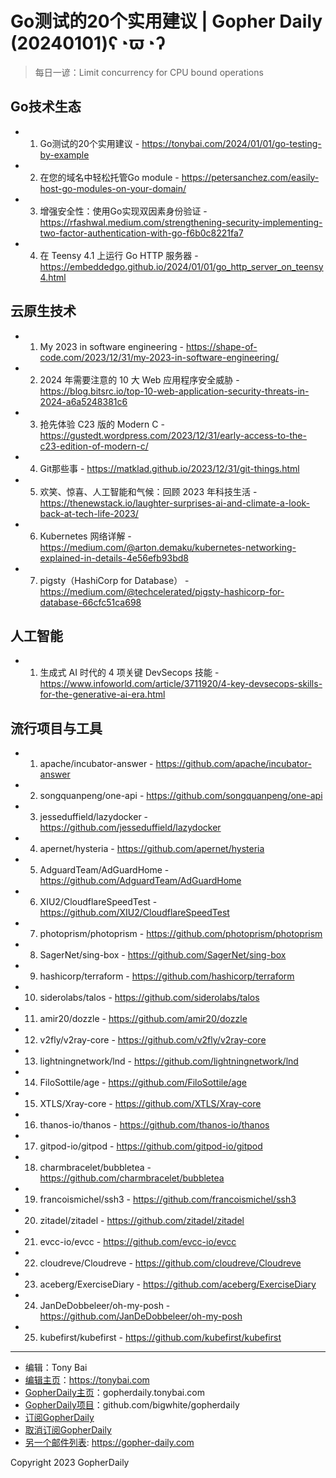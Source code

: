# Go测试的20个实用建议 | Gopher Daily (20240101)ʕ◔ϖ◔ʔ

>每日一谚：Limit concurrency for CPU bound operations

## Go技术生态


- 1. Go测试的20个实用建议 - https://tonybai.com/2024/01/01/go-testing-by-example

- 2. 在您的域名中轻松托管Go module - https://petersanchez.com/easily-host-go-modules-on-your-domain/

- 3. 增强安全性：使用Go实现双因素身份验证 - https://rfashwal.medium.com/strengthening-security-implementing-two-factor-authentication-with-go-f6b0c8221fa7

- 4. 在 Teensy 4.1 上运行 Go HTTP 服务器 - https://embeddedgo.github.io/2024/01/01/go_http_server_on_teensy4.html


## 云原生技术


- 1. My 2023 in software engineering - https://shape-of-code.com/2023/12/31/my-2023-in-software-engineering/

- 2. 2024 年需要注意的 10 大 Web 应用程序安全威胁 - https://blog.bitsrc.io/top-10-web-application-security-threats-in-2024-a6a5248381c6

- 3. 抢先体验 C23 版的 Modern C - https://gustedt.wordpress.com/2023/12/31/early-access-to-the-c23-edition-of-modern-c/

- 4. Git那些事 - https://matklad.github.io/2023/12/31/git-things.html

- 5. 欢笑、惊喜、人工智能和气候：回顾 2023 年科技生活 - https://thenewstack.io/laughter-surprises-ai-and-climate-a-look-back-at-tech-life-2023/

- 6. Kubernetes 网络详解 - https://medium.com/@arton.demaku/kubernetes-networking-explained-in-details-4e56efb93bd8

- 7. pigsty（HashiCorp for Database） - https://medium.com/@techcelerated/pigsty-hashicorp-for-database-66cfc51ca698


## 人工智能


- 1. 生成式 AI 时代的 4 项关键 DevSecops 技能 - https://www.infoworld.com/article/3711920/4-key-devsecops-skills-for-the-generative-ai-era.html


## 流行项目与工具


- 1. apache/incubator-answer - https://github.com/apache/incubator-answer

- 2. songquanpeng/one-api - https://github.com/songquanpeng/one-api

- 3. jesseduffield/lazydocker - https://github.com/jesseduffield/lazydocker

- 4. apernet/hysteria - https://github.com/apernet/hysteria

- 5. AdguardTeam/AdGuardHome - https://github.com/AdguardTeam/AdGuardHome

- 6. XIU2/CloudflareSpeedTest - https://github.com/XIU2/CloudflareSpeedTest

- 7. photoprism/photoprism - https://github.com/photoprism/photoprism

- 8. SagerNet/sing-box - https://github.com/SagerNet/sing-box

- 9. hashicorp/terraform - https://github.com/hashicorp/terraform

- 10. siderolabs/talos - https://github.com/siderolabs/talos

- 11. amir20/dozzle - https://github.com/amir20/dozzle

- 12. v2fly/v2ray-core - https://github.com/v2fly/v2ray-core

- 13. lightningnetwork/lnd - https://github.com/lightningnetwork/lnd

- 14. FiloSottile/age - https://github.com/FiloSottile/age

- 15. XTLS/Xray-core - https://github.com/XTLS/Xray-core

- 16. thanos-io/thanos - https://github.com/thanos-io/thanos

- 17. gitpod-io/gitpod - https://github.com/gitpod-io/gitpod

- 18. charmbracelet/bubbletea - https://github.com/charmbracelet/bubbletea

- 19. francoismichel/ssh3 - https://github.com/francoismichel/ssh3

- 20. zitadel/zitadel - https://github.com/zitadel/zitadel

- 21. evcc-io/evcc - https://github.com/evcc-io/evcc

- 22. cloudreve/Cloudreve - https://github.com/cloudreve/Cloudreve

- 23. aceberg/ExerciseDiary - https://github.com/aceberg/ExerciseDiary

- 24. JanDeDobbeleer/oh-my-posh - https://github.com/JanDeDobbeleer/oh-my-posh

- 25. kubefirst/kubefirst - https://github.com/kubefirst/kubefirst


----

- 编辑：Tony Bai
- [编辑主页](https://tonybai.com)：https://tonybai.com
- [GopherDaily主页](https://gopherdaily.tonybai.com)：gopherdaily.tonybai.com
- [GopherDaily项目](https://github.com/bigwhite/gopherdaily)：github.com/bigwhite/gopherdaily
- [订阅GopherDaily](https://gopherdaily.tonybai.com/subscribe)
- [取消订阅GopherDaily](https://gopherdaily.tonybai.com/unsubscribe)
- [另一个邮件列表](https://gopher-daily.com): https://gopher-daily.com

Copyright 2023 GopherDaily
